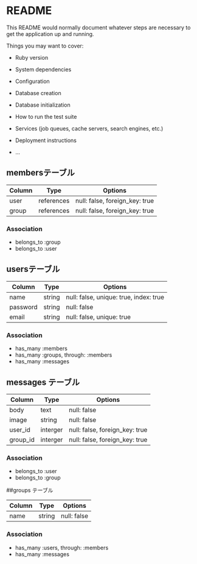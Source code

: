 # README

This README would normally document whatever steps are necessary to get the
application up and running.

Things you may want to cover:

* Ruby version

* System dependencies

* Configuration

* Database creation

* Database initialization

* How to run the test suite

* Services (job queues, cache servers, search engines, etc.)

* Deployment instructions

* ...
## membersテーブル

|Column|Type|Options|
|------|----|-------|
|user|references|null: false, foreign_key: true|
|group|references|null: false, foreign_key: true|

### Association
- belongs_to :group
- belongs_to :user


## usersテーブル

|Column|Type|Options|
|------|----|-------|
|name|string|null: false, unique: true, index: true|
|password|string|null: false|
|email|string|null: false, unique: true|

### Association
- has_many :members
- has_many :groups, through: :members
- has_many :messages


## messages テーブル

|Column|Type|Options|
|------|----|-------|
|body|text|null: false|
|image|string|null: false|
|user_id|interger|null: false, foreign_key: true|
|group_id|interger|null: false, foreign_key: true|

### Association
- belongs_to :user
- belongs_to :group

##groups テーブル

|Column|Type|Options|
|------|----|-------|
|name|string|null: false|

### Association
- has_many :users, through: :members
- has_many :messages